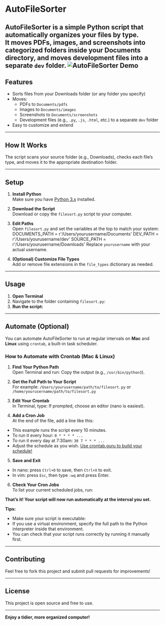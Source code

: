 # AutoFileSorter

AutoFileSorter is a simple Python script that automatically organizes your files by type.  
It moves PDFs, images, and screenshots into categorized folders inside your Documents directory, and moves development files into a separate `dev` folder.
![AutoFileSorter Demo](autofilesorter_demo.gif)
---

## Features

- Sorts files from your Downloads folder (or any folder you specify)
- Moves:
  - PDFs to `Documents/pdfs`
  - Images to `Documents/images`
  - Screenshots to `Documents/screenshots`
  - Development files (e.g., `.py`, `.js`, `.html`, etc.) to a separate `dev` folder
- Easy to customize and extend

---

## How It Works

The script scans your source folder (e.g., Downloads), checks each file’s type, and moves it to the appropriate destination folder.

---

## Setup

1. **Install Python**  
   Make sure you have [Python 3.x](https://www.python.org/downloads/) installed.

2. **Download the Script**  
   Download or copy the `filesort.py` script to your computer.

3. **Edit Paths**  
   Open `filesort.py` and set the variables at the top to match your system:
      DOCUMENTS_PATH = r'/Users/yourusername/Documents'
      DEV_PATH = r'/Users/yourusername/dev'
      SOURCE_PATH = r'/Users/yourusername/Downloads'
Replace `yourusername` with your actual username.

4. **(Optional) Customize File Types**  
Add or remove file extensions in the `file_types` dictionary as needed.

---

## Usage

1. **Open Terminal**
2. Navigate to the folder containing `filesort.py`:
3. **Run the script:**

---

## Automate (Optional)

You can automate AutoFileSorter to run at regular intervals on **Mac** and **Linux** using `crontab`, a built-in task scheduler.

### How to Automate with Crontab (Mac & Linux)

1. **Find Your Python Path**  
Open Terminal and run:
Copy the output (e.g., `/usr/bin/python3`).

2. **Get the Full Path to Your Script**  
For example: `/Users/yourusername/path/to/filesort.py` or `/home/yourusername/path/to/filesort.py`

3. **Edit Your Crontab**  
In Terminal, type:
If prompted, choose an editor (nano is easiest).

4. **Add a Cron Job**  
At the end of the file, add a line like this:
- This example runs the script every 10 minutes.  
- To run it every hour: `0 * * * * ...`  
- To run it every day at 7:30am: `30 7 * * * ...`
- Adjust the schedule as you wish. [Use crontab.guru to build your schedule!](https://crontab.guru/)

5. **Save and Exit**  
- In nano: press `Ctrl+O` to save, then `Ctrl+X` to exit.
- In vim: press `Esc`, then type `:wq` and press Enter.

6. **Check Your Cron Jobs**  
To list your current scheduled jobs, run:

**That’s it! Your script will now run automatically at the interval you set.**

**Tips:**
- Make sure your script is executable:  
- If you use a virtual environment, specify the full path to the Python interpreter inside that environment.
- You can check that your script runs correctly by running it manually first.

---

## Contributing

Feel free to fork this project and submit pull requests for improvements!

---

## License

This project is open source and free to use.

---

**Enjoy a tidier, more organized computer!**
